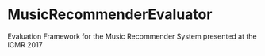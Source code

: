 # MusicRecommenderEvaluator
Evaluation Framework for the Music Recommender System presented at the ICMR 2017
